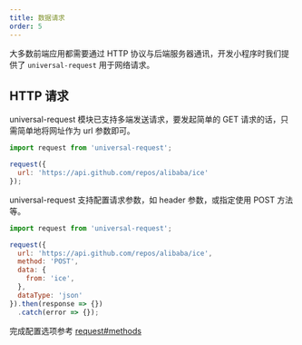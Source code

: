 ```yaml
---
title: 数据请求
order: 5
---
```


大多数前端应用都需要通过 HTTP 协议与后端服务器通讯，开发小程序时我们提供了 `universal-request` 用于网络请求。

## HTTP 请求

universal-request 模块已支持多端发送请求，要发起简单的 GET 请求的话，只需简单地将网址作为 url 参数即可。

```js
import request from 'universal-request';

request({
  url: 'https://api.github.com/repos/alibaba/ice'
});
```

universal-request 支持配置请求参数，如 header 参数，或指定使用 POST 方法等。

```js
import request from 'universal-request';

request({
  url: 'https://api.github.com/repos/alibaba/ice',
  method: 'POST',
  data: {
    from: 'ice',
  },
  dataType: 'json'
}).then(response => {})
  .catch(error => {});
```

完成配置选项参考 [request#methods](https://github.com/raxjs/universal-api/tree/master/packages/request#methods)

